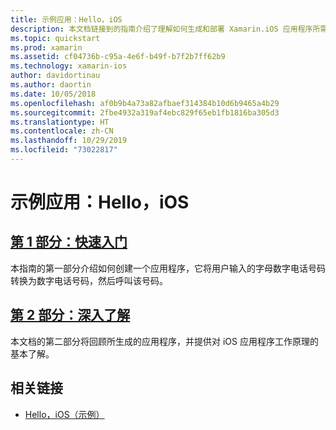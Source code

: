 ```yaml
---
title: 示例应用：Hello，iOS
description: 本文档链接到的指南介绍了理解如何生成和部署 Xamarin.iOS 应用程序所需的工具和概念。
ms.topic: quickstart
ms.prod: xamarin
ms.assetid: cf04736b-c95a-4e6f-b49f-b7f2b7ff62b9
ms.technology: xamarin-ios
author: davidortinau
ms.author: daortin
ms.date: 10/05/2018
ms.openlocfilehash: af0b9b4a73a82afbaef314384b10d6b9465a4b29
ms.sourcegitcommit: 2fbe4932a319af4ebc829f65eb1fb1816ba305d3
ms.translationtype: HT
ms.contentlocale: zh-CN
ms.lasthandoff: 10/29/2019
ms.locfileid: "73022817"
---
```

# <a name="sample-app-hello-ios"></a>示例应用：Hello，iOS

## <a name="part-1-quickstartiosget-startedhello-ioshello-ios-quickstartmd"></a>[第 1 部分：快速入门](~/ios/get-started/hello-ios/hello-ios-quickstart.md)

本指南的第一部分介绍如何创建一个应用程序，它将用户输入的字母数字电话号码转换为数字电话号码，然后呼叫该号码。

## <a name="part-2-deep-diveiosget-startedhello-ioshello-ios-deepdivemd"></a>[第 2 部分：深入了解](~/ios/get-started/hello-ios/hello-ios-deepdive.md)

本文档的第二部分将回顾所生成的应用程序，并提供对 iOS 应用程序工作原理的基本了解。

## <a name="related-links"></a>相关链接

- [Hello，iOS（示例）](https://docs.microsoft.com/samples/xamarin/ios-samples/hello-ios)
